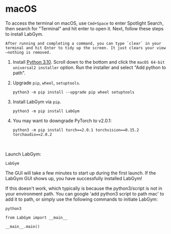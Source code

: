 # macOS

To access the terminal on macOS, use `Cmd+Space` to enter Spotlight Search, then search for "Terminal" and hit enter to open it. Next, follow these steps to install LabGym.

```{tip}
After running and completing a command, you can type `clear` in your terminal and hit Enter to tidy up the screen. It just clears your view—nothing is removed.
```

1. Install [Python 3.10](https://www.python.org/downloads/release/python-31011/). Scroll down to the bottom and click the `macOS 64-bit universal2 installer` option. Run the installer and select "Add python to path".

2. Upgrade `pip`, `wheel`, `setuptools`.

   ```console
   python3 -m pip install --upgrade pip wheel setuptools
   ```

3. Install LabGym via `pip`.
 
   ```console
   python3 -m pip install LabGym
   ```

4. You may want to downgrade PyTorch to v2.0.1:
   
   ```console
   python3 -m pip install torch==2.0.1 torchvision==0.15.2 torchaudio==2.0.2
   ```

&nbsp;

Launch LabGym:

   ```console
   LabGym
   ```

   The GUI will take a few minutes to start up during the first launch. If the LabGym GUI shows up, you have successfully installed LabGym!

   If this doesn't work, which typically is because the python3/script is not in your environment path. You can google 'add python3 script to path mac' to add it to path, or simply use the following commands to initiate LabGym:

   ```console
   python3
   ```
   ```console
   from LabGym import __main__
   ```
   ```console
   __main__.main()
   ```

